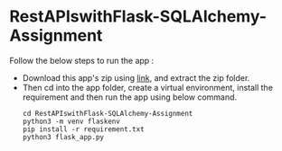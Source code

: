 # RestAPIswithFlask-SQLAlchemy-Assignment

Follow the below steps to run the app :

* Download this app's zip using [link](https://github.com/shashanks-sigmoid/RestAPIswithFlask-SQLAlchemy-Assignment/archive/refs/heads/main.zip), and extract the zip folder.
* Then cd into the app folder, create a virtual environment, install the requirement and then run the app using below command.
  ```
  cd RestAPIswithFlask-SQLAlchemy-Assignment
  python3 -m venv flaskenv
  pip install -r requirement.txt
  python3 flask_app.py
  ```